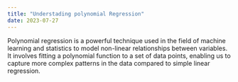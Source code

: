 ```yaml
---
title: "Understading polynomial Regression"
date: 2023-07-27
---
```


Polynomial regression is a powerful technique used in the field of machine learning and statistics to model non-linear relationships between variables. It involves fitting a polynomial function to a set of data points, enabling us to capture more complex patterns in the data compared to simple linear regression.

